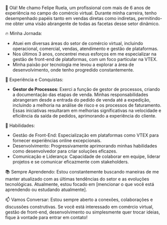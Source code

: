 👋 Olá! Me chamo Felipe Ruela, um profissional com mais de 6 anos de experiência no campo do comércio virtual. Durante minha carreira, tenho desempenhado papéis tanto em vendas diretas como indiretas, permitindo-me obter uma visão abrangente de todas as facetas desse setor dinâmico.

🔥 Minha Jornada:
- Atuei em diversas áreas do setor de comércio virtual, incluindo operacional, comercial, vendas, atendimento e gestão de plataformas.
- Nos últimos 3 anos, concentrei meus esforços em me especializar na gestão de front-end de plataformas, com um foco particular na VTEX.
- Minha paixão por tecnologia me levou a explorar a área de desenvolvimento, onde tenho progredido constantemente.

🚀 Experiência e Conquistas:
- **Gestor de Processos**: Exerci a função de gestor de processos, criando a documentação das etapas de venda. Minhas responsabilidades abrangeram desde a entrada do pedido de venda até a expedição, incluindo a melhoria na análise de risco e os processos de faturamento. Essas iniciativas resultaram em melhorias significativas na velocidade e eficiência da saída de pedidos, aprimorando a experiência do cliente.

🌱 Habilidades:
- Gestão de Front-End: Especialização em plataformas como VTEX para fornecer experiências online excepcionais.
- Desenvolvimento: Progressivamente aprimorando minhas habilidades como desenvolvedor para criar soluções eficazes.
- Comunicação e Liderança: Capacidade de colaborar em equipe, liderar projetos e se comunicar eficazmente com stakeholders.

📚 Sempre Aprendendo:
Estou constantemente buscando maneiras de me manter atualizado com as últimas tendências do setor e as evoluções tecnológicas. Atualmente, estou focado em [mencionar o que você está aprendendo ou estudando atualmente].

📫 Vamos Conversar:
Estou sempre aberto a conexões, colaborações e discussões construtivas. Se você está interessado em comércio virtual, gestão de front-end, desenvolvimento ou simplesmente quer trocar ideias, fique à vontade para entrar em contato!
